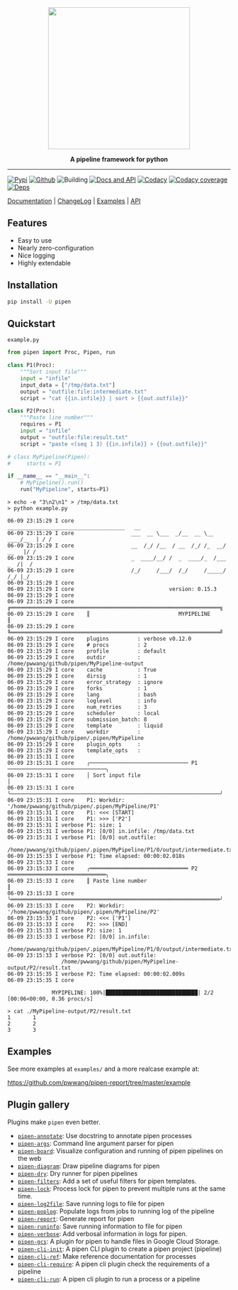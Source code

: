 <div align="center">
    <img src="./pipen.png" width="320px">

**A pipeline framework for python**

</div>

______________________________________________________________________

[![Pypi][6]][7] [![Github][8]][9] ![Building][10] [![Docs and API][11]][1] [![Codacy][12]][13] [![Codacy coverage][14]][13] [![Deps][5]][23]

[Documentation][1] | [ChangeLog][2] | [Examples][3] | [API][4]

## Features

- Easy to use
- Nearly zero-configuration
- Nice logging
- Highly extendable

## Installation

```bash
pip install -U pipen
```

## Quickstart

`example.py`

```python
from pipen import Proc, Pipen, run

class P1(Proc):
    """Sort input file"""
    input = "infile"
    input_data = ["/tmp/data.txt"]
    output = "outfile:file:intermediate.txt"
    script = "cat {{in.infile}} | sort > {{out.outfile}}"

class P2(Proc):
    """Paste line number"""
    requires = P1
    input = "infile"
    output = "outfile:file:result.txt"
    script = "paste <(seq 1 3) {{in.infile}} > {{out.outfile}}"

# class MyPipeline(Pipen):
#     starts = P1

if __name__ == "__main__":
    # MyPipeline().run()
    run("MyPipeline", starts=P1)
```

```shell
> echo -e "3\n2\n1" > /tmp/data.txt
> python example.py
```

```log
06-09 23:15:29 I core                  _____________________________________   __
06-09 23:15:29 I core                  ___  __ \___  _/__  __ \__  ____/__  | / /
06-09 23:15:29 I core                  __  /_/ /__  / __  /_/ /_  __/  __   |/ /
06-09 23:15:29 I core                  _  ____/__/ /  _  ____/_  /___  _  /|  /
06-09 23:15:29 I core                  /_/     /___/  /_/     /_____/  /_/ |_/
06-09 23:15:29 I core
06-09 23:15:29 I core                              version: 0.15.3
06-09 23:15:29 I core
06-09 23:15:29 I core    ╔══════════════════════════════════════════════════════════════════╗
06-09 23:15:29 I core    ║                            MYPIPELINE                            ║
06-09 23:15:29 I core    ╚══════════════════════════════════════════════════════════════════╝
06-09 23:15:29 I core    plugins         : verbose v0.12.0
06-09 23:15:29 I core    # procs         : 2
06-09 23:15:29 I core    profile         : default
06-09 23:15:29 I core    outdir          : /home/pwwang/github/pipen/MyPipeline-output
06-09 23:15:29 I core    cache           : True
06-09 23:15:29 I core    dirsig          : 1
06-09 23:15:29 I core    error_strategy  : ignore
06-09 23:15:29 I core    forks           : 1
06-09 23:15:29 I core    lang            : bash
06-09 23:15:29 I core    loglevel        : info
06-09 23:15:29 I core    num_retries     : 3
06-09 23:15:29 I core    scheduler       : local
06-09 23:15:29 I core    submission_batch: 8
06-09 23:15:29 I core    template        : liquid
06-09 23:15:29 I core    workdir         : /home/pwwang/github/pipen/.pipen/MyPipeline
06-09 23:15:29 I core    plugin_opts     :
06-09 23:15:29 I core    template_opts   :
06-09 23:15:31 I core
06-09 23:15:31 I core    ╭─────────────────────────────── P1 ───────────────────────────────╮
06-09 23:15:31 I core    │ Sort input file                                                  │
06-09 23:15:31 I core    ╰──────────────────────────────────────────────────────────────────╯
06-09 23:15:31 I core    P1: Workdir: '/home/pwwang/github/pipen/.pipen/MyPipeline/P1'
06-09 23:15:31 I core    P1: <<< [START]
06-09 23:15:31 I core    P1: >>> ['P2']
06-09 23:15:31 I verbose P1: size: 1
06-09 23:15:31 I verbose P1: [0/0] in.infile: /tmp/data.txt
06-09 23:15:31 I verbose P1: [0/0] out.outfile:
                 /home/pwwang/github/pipen/.pipen/MyPipeline/P1/0/output/intermediate.txt
06-09 23:15:33 I verbose P1: Time elapsed: 00:00:02.018s
06-09 23:15:33 I core
06-09 23:15:33 I core    ╭═══════════════════════════════ P2 ═══════════════════════════════╮
06-09 23:15:33 I core    ║ Paste line number                                                ║
06-09 23:15:33 I core    ╰══════════════════════════════════════════════════════════════════╯
06-09 23:15:33 I core    P2: Workdir: '/home/pwwang/github/pipen/.pipen/MyPipeline/P2'
06-09 23:15:33 I core    P2: <<< ['P1']
06-09 23:15:33 I core    P2: >>> [END]
06-09 23:15:33 I verbose P2: size: 1
06-09 23:15:33 I verbose P2: [0/0] in.infile:
                 /home/pwwang/github/pipen/.pipen/MyPipeline/P1/0/output/intermediate.txt
06-09 23:15:33 I verbose P2: [0/0] out.outfile:
                 /home/pwwang/github/pipen/MyPipeline-output/P2/result.txt
06-09 23:15:35 I verbose P2: Time elapsed: 00:00:02.009s
06-09 23:15:35 I core

              MYPIPELINE: 100%|█████████████████████████████| 2/2 [00:06<00:00, 0.36 procs/s]
```

```shell
> cat ./MyPipeline-output/P2/result.txt
1       1
2       2
3       3
```

## Examples

See more examples at `examples/` and a more realcase example at:

<https://github.com/pwwang/pipen-report/tree/master/example>

## Plugin gallery

Plugins make `pipen` even better.

- [`pipen-annotate`][26]: Use docstring to annotate pipen processes
- [`pipen-args`][19]: Command line argument parser for pipen
- [`pipen-board`][27]: Visualize configuration and running of pipen pipelines on the web
- [`pipen-diagram`][18]: Draw pipeline diagrams for pipen
- [`pipen-dry`][20]: Dry runner for pipen pipelines
- [`pipen-filters`][17]: Add a set of useful filters for pipen templates.
- [`pipen-lock`][25]: Process lock for pipen to prevent multiple runs at the same time.
- [`pipen-log2file`][28]: Save running logs to file for pipen
- [`pipen-poplog`][30]: Populate logs from jobs to running log of the pipeline
- [`pipen-report`][16]: Generate report for pipen
- [`pipen-runinfo`][29]: Save running information to file for pipen
- [`pipen-verbose`][15]: Add verbosal information in logs for pipen.
- [`pipen-gcs`][32]: A plugin for pipen to handle files in Google Cloud Storage.
- [`pipen-cli-init`][21]: A pipen CLI plugin to create a pipen project (pipeline)
- [`pipen-cli-ref`][31]: Make reference documentation for processes
- [`pipen-cli-require`][24]: A pipen cli plugin check the requirements of a pipeline
- [`pipen-cli-run`][22]: A pipen cli plugin to run a process or a pipeline

[1]: https://pwwang.github.io/pipen
[2]: https://pwwang.github.io/pipen/CHANGELOG
[3]: https://pwwang.github.io/pipen/examples
[4]: https://pwwang.github.io/pipen/api/pipen
[5]: https://img.shields.io/librariesio/release/pypi/pipen?style=flat-square
[6]: https://img.shields.io/pypi/v/pipen?style=flat-square
[7]: https://pypi.org/project/pipen/
[8]: https://img.shields.io/github/v/tag/pwwang/pipen?style=flat-square
[9]: https://github.com/pwwang/pipen
[10]: https://img.shields.io/github/actions/workflow/status/pwwang/pipen/build.yml?style=flat-square
[11]: https://img.shields.io/github/actions/workflow/status/pwwang/pipen/docs.yml?label=docs&style=flat-square
[12]: https://img.shields.io/codacy/grade/cf1c6c97e5c4480386a05b42dec10c6e?style=flat-square
[13]: https://app.codacy.com/gh/pwwang/pipen
[14]: https://img.shields.io/codacy/coverage/cf1c6c97e5c4480386a05b42dec10c6e?style=flat-square
[15]: https://github.com/pwwang/pipen-verbose
[16]: https://github.com/pwwang/pipen-report
[17]: https://github.com/pwwang/pipen-filters
[18]: https://github.com/pwwang/pipen-diagram
[19]: https://github.com/pwwang/pipen-args
[20]: https://github.com/pwwang/pipen-dry
[21]: https://github.com/pwwang/pipen-cli-init
[22]: https://github.com/pwwang/pipen-cli-run
[23]: https://libraries.io/github/pwwang/pipen#repository_dependencies
[24]: https://github.com/pwwang/pipen-cli-require
[25]: https://github.com/pwwang/pipen-lock
[26]: https://github.com/pwwang/pipen-annotate
[27]: https://github.com/pwwang/pipen-board
[28]: https://github.com/pwwang/pipen-log2file
[29]: https://github.com/pwwang/pipen-runinfo
[30]: https://github.com/pwwang/pipen-poplog
[31]: https://github.com/pwwang/pipen-cli-ref
[32]: https://github.com/pwwang/pipen-gcs
